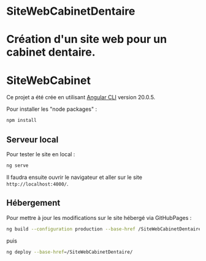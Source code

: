# SiteWebCabinetDentaire
Création d'un site web pour un cabinet dentaire.
=======
# SiteWebCabinet

Ce projet a été crée en utilisant [Angular CLI](https://github.com/angular/angular-cli) version 20.0.5.


Pour installer les "node packages" :
```bash
npm install
```

## Serveur local

Pour tester le site en local : 

```bash
ng serve
```

Il faudra ensuite ouvrir le navigateur et aller sur le site `http://localhost:4000/`. 


## Hébergement 
Pour mettre à jour les modifications sur le site hébergé via GitHubPages : 

```bash
ng build --configuration production --base-href /SiteWebCabinetDentaire/
```
puis 

```bash
ng deploy --base-href=/SiteWebCabinetDentaire/
```



